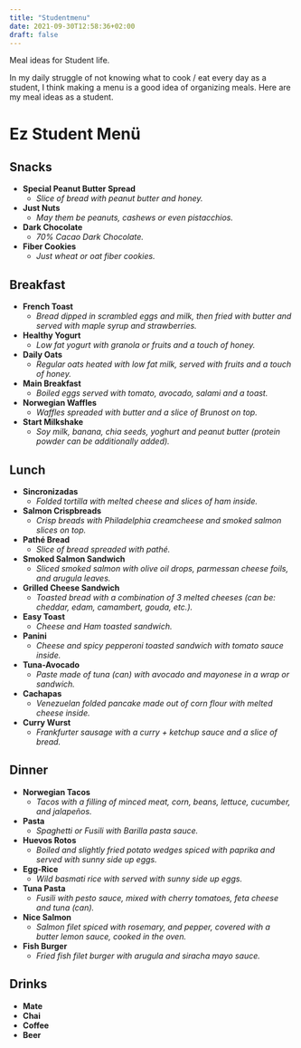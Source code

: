 ```yaml
---
title: "Studentmenu"
date: 2021-09-30T12:58:36+02:00
draft: false
---
```


Meal ideas for Student life.

In  my daily struggle of not knowing what to cook / eat every day as a student, I think making a menu is a good idea of organizing meals.
Here are my meal ideas as a student.

# Ez Student Menü

## Snacks

- __Special Peanut Butter Spread__
    - *Slice of bread with peanut butter and honey.*
- __Just Nuts__
    - *May them be peanuts, cashews or even pistacchios.*
- __Dark Chocolate__
    - *70% Cacao Dark Chocolate.*
- __Fiber Cookies__
    - *Just wheat or oat fiber cookies.*

## Breakfast

- __French Toast__
    - *Bread dipped in scrambled eggs and milk, then fried with butter and served with maple syrup and strawberries.*
- __Healthy Yogurt__
    - *Low fat yogurt with granola or fruits and a touch of honey.*
- __Daily Oats__
    - *Regular oats heated with low fat milk, served with fruits and a touch of honey.*
- __Main Breakfast__
    - *Boiled eggs served with tomato, avocado, salami and a toast.*
- __Norwegian Waffles__
    - *Waffles spreaded with butter and a slice of Brunost on top.*
- __Start Milkshake__
    - *Soy milk, banana, chia seeds, yoghurt and peanut butter (protein powder can be additionally added).*

## Lunch

- __Sincronizadas__
    - *Folded tortilla with melted cheese and slices of ham inside.*
- __Salmon Crispbreads__
    - *Crisp breads with Philadelphia creamcheese and smoked salmon slices on top.*
- __Pathé Bread__
    - *Slice of bread spreaded with pathé.*
- __Smoked Salmon Sandwich__
    - *Sliced smoked salmon with olive oil drops, parmessan cheese foils, and arugula leaves.*
- __Grilled Cheese Sandwich__
    - *Toasted bread with a combination of 3 melted cheeses (can be: cheddar, edam, camambert, gouda, etc.).*
- __Easy Toast__
    - *Cheese and Ham toasted sandwich.*
- __Panini__
    - *Cheese and spicy pepperoni toasted sandwich with tomato sauce inside.*
- __Tuna-Avocado__
    - *Paste made of tuna (can) with avocado and mayonese in a wrap or sandwich.*
- __Cachapas__
    - *Venezuelan folded pancake made out of corn flour with melted cheese inside.*
- __Curry Wurst__
    - *Frankfurter sausage with a curry + ketchup sauce and a slice of bread.*

## Dinner

- __Norwegian Tacos__
    - *Tacos with a filling of minced meat, corn, beans, lettuce, cucumber, and jalapeños.*
- __Pasta__
    - *Spaghetti or Fusili with Barilla pasta sauce.*
- __Huevos Rotos__
    - *Boiled and slightly fried potato wedges spiced with paprika and served with sunny side up eggs.*
- __Egg-Rice__
    - *Wild basmati rice with served with sunny side up eggs.*
- __Tuna Pasta__
    - *Fusili with pesto sauce, mixed with cherry tomatoes, feta cheese and tuna (can).*
- __Nice Salmon__
    - *Salmon filet spiced with rosemary, and pepper, covered with a butter lemon sauce, cooked in the oven.*
- __Fish Burger__
    - *Fried fish filet burger with arugula and siracha mayo sauce.*

## Drinks

- __Mate__
- __Chai__
- __Coffee__
- __Beer__